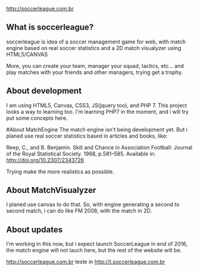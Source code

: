 http://soccerleague.com.br

## What is soccerleague?

soccerleague is idea of a soccer management game for web, with match engine based on real soccer statistics and a 2D match visualyzer using HTML5/CANVAS

More, you can create your team, manager your squad, tactics, etc... and play matches with your friends and other managers, trying get a trophy.

## About development
I am using HTML5, Canvas, CSS3, JS(jquery too), and PHP 7.
This project looks a way to learning too. I'm learning PHP7 in the moment, and i will try put some concepts here.

#About MatchEngine
The match engine isn't being development yet. But i planed use real soccer statistics based in articles and books, like:

Reep, C., and B. Benjamin. Skill and Chance in Association Football: Journal of    the    Royal    Statistical    Society. 1968,    p.581–585.    Available in: <http://doi.org/10.2307/2343726>

Trying make the more realistics as possible.


## About MatchVisualyzer
I planed use canvas to do that. So, with engine generating a second to second match, i can do like FM 2008, with the match in 2D.

## About updates
I'm working in this now, but i expect launch SoccerLeague in end of 2016, the match engine will not lauch here, but the rest of the website will be.



http://soccerleague.com.br
teste in http://t.soccerleague.com.br
